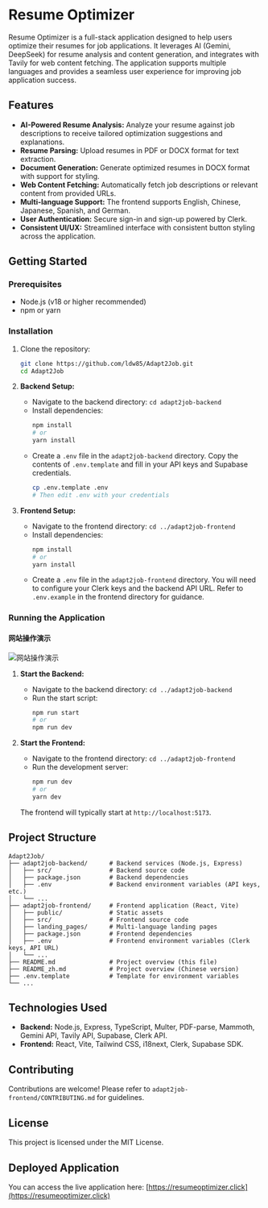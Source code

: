 # Resume Optimizer

Resume Optimizer is a full-stack application designed to help users optimize their resumes for job applications. It leverages AI (Gemini, DeepSeek) for resume analysis and content generation, and integrates with Tavily for web content fetching. The application supports multiple languages and provides a seamless user experience for improving job application success.

## Features

*   **AI-Powered Resume Analysis:** Analyze your resume against job descriptions to receive tailored optimization suggestions and explanations.
*   **Resume Parsing:** Upload resumes in PDF or DOCX format for text extraction.
*   **Document Generation:** Generate optimized resumes in DOCX format with support for styling.
*   **Web Content Fetching:** Automatically fetch job descriptions or relevant content from provided URLs.
*   **Multi-language Support:** The frontend supports English, Chinese, Japanese, Spanish, and German.
*   **User Authentication:** Secure sign-in and sign-up powered by Clerk.
*   **Consistent UI/UX:** Streamlined interface with consistent button styling across the application.

## Getting Started

### Prerequisites

*   Node.js (v18 or higher recommended)
*   npm or yarn

### Installation

1.  Clone the repository:
    ```bash
    git clone https://github.com/ldw85/Adapt2Job.git
    cd Adapt2Job
    ```

2.  **Backend Setup:**
    *   Navigate to the backend directory: `cd adapt2job-backend`
    *   Install dependencies:
        ```bash
        npm install
        # or
        yarn install
        ```
    *   Create a `.env` file in the `adapt2job-backend` directory. Copy the contents of `.env.template` and fill in your API keys and Supabase credentials.
        ```bash
        cp .env.template .env
        # Then edit .env with your credentials
        ```

3.  **Frontend Setup:**
    *   Navigate to the frontend directory: `cd ../adapt2job-frontend`
    *   Install dependencies:
        ```bash
        npm install
        # or
        yarn install
        ```
    *   Create a `.env` file in the `adapt2job-frontend` directory. You will need to configure your Clerk keys and the backend API URL. Refer to `.env.example` in the frontend directory for guidance.


### Running the Application

#### 网站操作演示

![网站操作演示](adapt2job-frontend/public/how-it-works.gif)

1.  **Start the Backend:**
    *   Navigate to the backend directory: `cd ../adapt2job-backend`
    *   Run the start script:
        ```bash
        npm run start
        # or
        npm run dev
        ```

2.  **Start the Frontend:**
    *   Navigate to the frontend directory: `cd ../adapt2job-frontend`
    *   Run the development server:
        ```bash
        npm run dev
        # or
        yarn dev
        ```
    The frontend will typically start at `http://localhost:5173`.

## Project Structure

```
Adapt2Job/
├── adapt2job-backend/      # Backend services (Node.js, Express)
│   ├── src/                # Backend source code
│   ├── package.json        # Backend dependencies
│   ├── .env                # Backend environment variables (API keys, etc.)
│   └── ...
├── adapt2job-frontend/     # Frontend application (React, Vite)
│   ├── public/             # Static assets
│   ├── src/                # Frontend source code
│   ├── landing_pages/      # Multi-language landing pages
│   ├── package.json        # Frontend dependencies
│   ├── .env                # Frontend environment variables (Clerk keys, API URL)
│   └── ...
├── README.md               # Project overview (this file)
├── README_zh.md            # Project overview (Chinese version)
├── .env.template           # Template for environment variables
└── ...
```

## Technologies Used

*   **Backend:** Node.js, Express, TypeScript, Multer, PDF-parse, Mammoth, Gemini API, Tavily API, Supabase, Clerk API.
*   **Frontend:** React, Vite, Tailwind CSS, i18next, Clerk, Supabase SDK.

## Contributing

Contributions are welcome! Please refer to `adapt2job-frontend/CONTRIBUTING.md` for guidelines.

## License

This project is licensed under the MIT License.

## Deployed Application

You can access the live application here:
[https://resumeoptimizer.click](https://resumeoptimizer.click)
